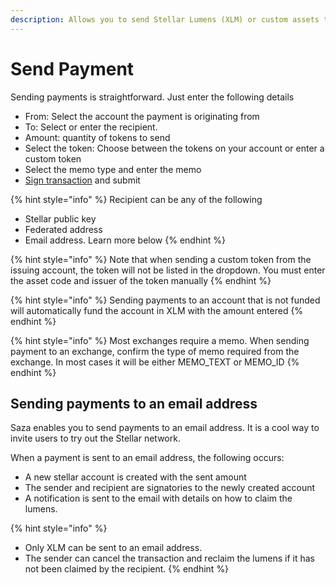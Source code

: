 ```yaml
---
description: Allows you to send Stellar Lumens (XLM) or custom assets to other accounts
---
```


# Send Payment

Sending payments is straightforward. Just enter the following details

* From: Select the account the payment is originating from
* To: Select or enter the recipient.
* Amount: quantity of tokens to send
* Select the token: Choose between the tokens on your account or enter a custom token
* Select the memo type and enter the memo
* [Sign transaction](sign-transaction.md) and submit

{% hint style="info" %}
Recipient can be any of the following

* Stellar public key
* Federated address
* Email address. Learn more below
{% endhint %}

{% hint style="info" %}
Note that when sending a custom token from the issuing account, the token will not be listed in the dropdown. You must enter the asset code and issuer of the token manually
{% endhint %}

{% hint style="info" %}
Sending payments to an account that is not funded will automatically fund the account in XLM with the amount entered
{% endhint %}

{% hint style="info" %}
Most exchanges require a memo. When sending payment to an exchange, confirm the type of memo required from the exchange. In most cases it will be either MEMO\_TEXT or MEMO\_ID
{% endhint %}

## Sending payments to an email address

Saza enables you to send payments to an email address. It is a cool way to invite users to try out the Stellar network. 

When a payment is sent to an email address, the following occurs:

* A new stellar account is created with the sent amount
* The sender and recipient are signatories to the newly created account
* A notification is sent to the email with details on how to claim the lumens.

{% hint style="info" %}
* Only XLM can be sent to an email address.
* The sender can cancel the transaction and reclaim the lumens if it has not been claimed by the recipient.
{% endhint %}

